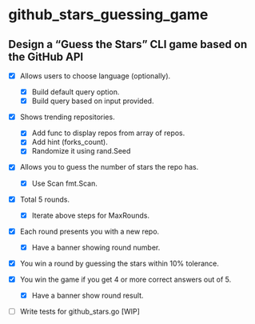 # github_stars_guessing_game

## Design a “Guess the Stars” CLI game based on the GitHub API

- [x] Allows users to choose language (optionally).

    - [x] Build default query option.
    - [x] Build query based on input provided.

- [x] Shows trending repositories.

    - [x] Add func to display repos from array of repos.
    - [x] Add hint (forks_count).
    - [x] Randomize it using rand.Seed

- [x] Allows you to guess the number of stars the repo has.

    - [x] Use Scan fmt.Scan.

- [x] Total 5 rounds.

    - [x] Iterate above steps for MaxRounds.

- [x] Each round presents you with a new repo.

    - [x] Have a banner showing round number.

- [x] You win a round by guessing the stars within 10% tolerance.

- [x] You win the game if you get 4 or more correct answers out of 5.

    - [x] Have a banner show round result.

- [ ] Write tests for github_stars.go [WIP]